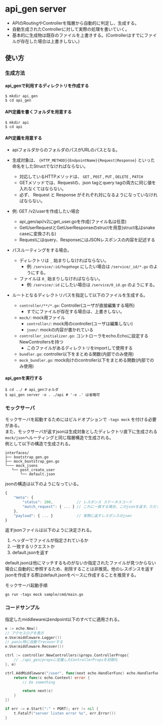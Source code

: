 # api_gen server

- APIのRoutingやControllerを階層から自動的に判定し、生成する。
- 自動生成されたControllerに対して実際の処理を書いていく。
- 基本的に生成物は既存のファイルを上書きする。(Controllerはすでにファイルが存在した場合は上書きしない。)

## 使い方
### 生成方法
#### api_genで利用するディレクトリを作成する
```console
$ mkdir api_gen
$ cd api_gen
```

#### API定義を書くフォルダを用意する
```console
$ mkdir api
$ cd api
```

#### API定義を用意する
- apiフォルダからのフォルダのパスがURLのパスとなる。
- 生成対象は、 `{HTTP_METHOD}{EndpointName}{Request|Response}` といった命名をしたStructでなければならない。
    - 対応しているHTTPメソッドは、 `GET` , `POST` , `PUT` , `DELETE` , `PATCH`
    - GETメソッドでは、Requestの、json tagとquery tagの両方に同じ値を入れなくてはならない。
    - 必ず、 Request と Response がそれぞれ対になるようになっていなければならない。

- 例: GET /v2/userを作成したい場合
    - api_gen/api/v2にget_user.goを作成(ファイル名は任意)
    - GetUserRequestとGetUserResponseのstructを用意(struct名はsnake caseに変換される)
    - Requestにはquery、ResponseにはJSONレスポンスの内容を記述する

- パスルーティングをする場合。
    - ディレクトリは `_` 始まりしなければならない。
        - 例: `/service/:id/hogehoge` にしたい場合は `/service/_id/*.go` のようにする。
    - ファイルは `0_` 始まりしなければならない。
        - 例: `/service/:id` にしたい場合は `/service/0_id.go` のようにする。

- ルートとなるディレクトリパスを指定して以下のファイルを生成する。
    - `controller/**/*.go`: Controller(ユーザが直接編集する場所)
        - すでにファイルが存在する場合は、上書きしない。
    - `mock/`: mock用ファイル
        - `controller/`: mock用のcontroller(ユーザは編集しない)
        - `json/`: mockの内容が書かれている
    - `controller_initializer.go`: コントローラをecho.Echoに設定するNewControllersを持つ
        - このファイルがあるディレクトリをimportして使用する
    - `bundler.go`: controller以下をまとめる関数(内部でのみ使用)
    - `mock_bundler.go`: mock向けのcontroller以下をまとめる関数(内部でのみ使用)


#### api_genを実行する

```console
$ cd ../ # api_genフォルダ
$ api_gen server -o . ./api # '-o .' は省略可
```

### モックサーバ

モックサーバを起動するためにはビルドオプションで `-tags mock` を付ける必要がある。  
また、モックサーバが返すjsonは生成対象としたディレクトリ直下に生成される`mock/json`へルーティングと同じ階層構造で生成される。  
例として以下の構造で生成される。 
```text
interfaces/
├── bootstrap_gen.go
├── mock_bootstrap_gen.go
└─── mock_jsons
   └── post_create_user
       └── default.json
```

jsonの構造は以下のようになっている。
```javascript
{
    "meta": {
        "status": 200,           // レスポンス ステータスコード
        "match_request": { ... } // これに一致する場合、このjsonを返す。ただし、オプションでファイルが指定された場合はこの限りではない。
    },
    "payload": { ... }           // 実際に返すレスポンスのjson
}
```

返すjsonファイルは以下のように決定される。
1. ヘッダーでファイルが指定されているか
2. 一致するリクエストか
3. default.jsonを返す

default.jsonは他にマッチするものがないか指定されたファイルが見つからない場合に自動的に参照するため、削除することは非推奨。他のレスポンスを返すjsonを作成する際はdefault.jsonをベースに作成することを推奨する。  

モックサーバ起動手順
```shell script
go run -tags mock sample/cmd/main.go
```

### コードサンプル

指定したmiddlewareはendpoint以下のすべてに適用される。

```go
e := echo.New()
// アクセスログを表示
e.Use(middleware.Logger())
// panic時に自動でrecoverする
e.Use(middleware.Recover())

ctrl := controller.NewControllers(&props.ControllerProps{
    // ./api_gen/propsに定義したControllerPropsを初期化
}, e)

ctrl.AddMiddleware("/user", func(next echo.HandlerFunc) echo.HandlerFunc {
    return func(c echo.Context) error {
        // Do something

        return next(c)
    }
})

if err := e.Start(":" + PORT); err != nil {
	t.Fatalf("server listen error %s", err.Error())
}
```
